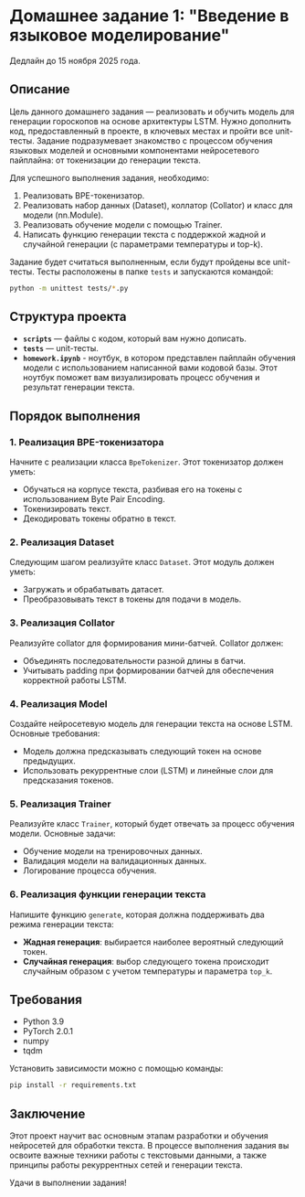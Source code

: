 # Домашнее задание 1: "Введение в языковое моделирование"

Дедлайн до 15 ноября 2025 года.

## Описание

Цель данного домашнего задания — реализовать и обучить модель для генерации гороскопов на основе архитектуры LSTM. Нужно дополнить код, предоставленный в проекте, в ключевых местах и пройти все unit-тесты. Задание подразумевает знакомство с процессом обучения языковых моделей и основными компонентами нейросетевого пайплайна: от токенизации до генерации текста.

Для успешного выполнения задания, необходимо:

1. Реализовать BPE-токенизатор.
2. Реализовать набор данных (Dataset), коллатор (Collator) и класс для модели (nn.Module).
3. Реализовать обучение модели с помощью Trainer.
4. Написать функцию генерации текста с поддержкой жадной и случайной генерации (с параметрами температуры и top-k).

Задание будет считаться выполненным, если будут пройдены все unit-тесты. Тесты расположены в папке `tests` и запускаются командой:

```bash
python -m unittest tests/*.py
```

## Структура проекта

- **`scripts`** — файлы с кодом, который вам нужно дописать.
- **`tests`** — unit-тесты.
- **`homework.ipynb`** - ноутбук, в котором представлен пайплайн обучения модели с использованием написанной вами кодовой базы. Этот ноутбук поможет вам визуализировать процесс обучения и результат генерации текста.


## Порядок выполнения

### 1. Реализация BPE-токенизатора

Начните с реализации класса `BpeTokenizer`. Этот токенизатор должен уметь:

- Обучаться на корпусе текста, разбивая его на токены с использованием Byte Pair Encoding.
- Токенизировать текст.
- Декодировать токены обратно в текст.

### 2. Реализация Dataset

Следующим шагом реализуйте класс `Dataset`. Этот модуль должен уметь:

- Загружать и обрабатывать датасет.
- Преобразовывать текст в токены для подачи в модель.

### 3. Реализация Collator

Реализуйте collator для формирования мини-батчей. Collator должен:

- Объединять последовательности разной длины в батчи.
- Учитывать padding при формировании батчей для обеспечения корректной работы LSTM.

### 4. Реализация Model

Создайте нейросетевую модель для генерации текста на основе LSTM. Основные требования:

- Модель должна предсказывать следующий токен на основе предыдущих.
- Использовать рекуррентные слои (LSTM) и линейные слои для предсказания токенов.

### 5. Реализация Trainer

Реализуйте класс `Trainer`, который будет отвечать за процесс обучения модели. Основные задачи:

- Обучение модели на тренировочных данных.
- Валидация модели на валидационных данных.
- Логирование процесса обучения.

### 6. Реализация функции генерации текста

Напишите функцию `generate`, которая должна поддерживать два режима генерации текста:

- **Жадная генерация**: выбирается наиболее вероятный следующий токен.
- **Случайная генерация**: выбор следующего токена происходит случайным образом с учетом температуры и параметра `top_k`.


## Требования

- Python 3.9
- PyTorch 2.0.1
- numpy
- tqdm

Установить зависимости можно с помощью команды:

```bash
pip install -r requirements.txt
```

## Заключение

Этот проект научит вас основным этапам разработки и обучения нейросетей для обработки текста. В процессе выполнения задания вы освоите важные техники работы с текстовыми данными, а также принципы работы рекуррентных сетей и генерации текста.

Удачи в выполнении задания!